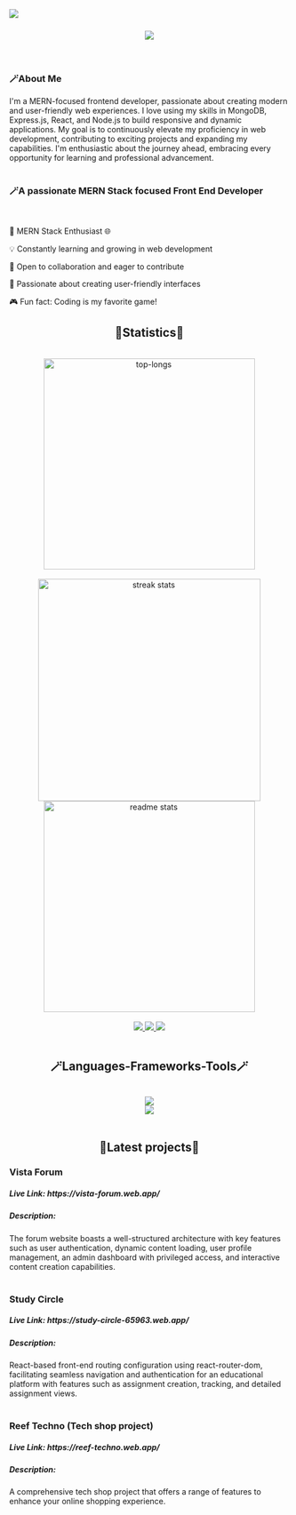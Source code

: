 <img text="capitalize text-xl" align="left" src="https://visitor-badge.laobi.icu/badge?page_id=rabby9898.rabby9898" />

<h1 align="center">
    <img src="https://readme-typing-svg.herokuapp.com?font=Fira+Code&weight=500&size=24&duration=2500&pause=100&color=2CD0FF&background=001F3F&center=true&vCenter=true&multiline=true&random=false&width=1080&height=140&lines=Hi%2C+I'm+Md+Fajle+Rabby;---------------------------;%3C%3E+Front+End+Developer+%3C%2F%3E" />
</h1>
<br/>
<div>
    <h3 align="left">🪄About Me</h3>
        I'm a MERN-focused frontend developer, passionate about creating modern and user-friendly web experiences. I love using my skills in MongoDB, Express.js, React, and Node.js to build responsive and dynamic applications. My goal is to continuously elevate my proficiency in web development, contributing to exciting projects and expanding my capabilities. I'm enthusiastic about the journey ahead, embracing every opportunity for learning and professional advancement.

</div>
<br/>
<h3 align="left">🪄A passionate MERN Stack focused Front End Developer</h3>

<br/>
<div align="left">
 
🚀 MERN Stack Enthusiast 🌐

💡 Constantly learning and growing in web development

🤝 Open to collaboration and eager to contribute

🌟 Passionate about creating user-friendly interfaces

🎮 Fun fact: Coding is my favorite game!

 </div>

<h2 align="center"> 🌟Statistics🌟 </h2>
<br>
<div align=center>
    <img width=380 src="https://github-readme-stats.vercel.app/api/top-langs/?username=rabby9898&show_icons=true&theme=tokyonight" alt="top-longs" />
  <br/>
<br/>
       <img width=400 src="https://streak-stats.demolab.com?user=rabby9898&theme=react&mode=weekly" alt="streak stats"/>
  <img width=380 src="https://github-readme-stats.vercel.app/api?username=rabby9898&show_icons=true&theme=tokyonight" alt="readme stats" />
</div>


 
<br/>
 <div align="center"> 
  <a href="mailto:mdfajlerabby00@gmail.com">
    <img src="https://img.shields.io/badge/Gmail-333333?style=for-the-badge&logo=gmail&logoColor=red" />
  </a>
  <a href="https://linkedin.com/in/pedro-sales-muniz" target="_blank">
    <img src="https://img.shields.io/badge/LinkedIn-0077B5?style=for-the-badge&logo=linkedin&logoColor=white" target="_blank" />
  </a>
  <a href="https://fajle-rabby.netlify.app/" target="_blank">
     <img src="https://img.shields.io/badge/Portfolio-FF5722?style=for-the-badge&logo=todoist&logoColor=white" target="_blank" />
  </a>
</div>
<br/>

<h2 align="center"> 🪄Languages-Frameworks-Tools🪄 </h2>
<br/>
<div align="center">
    <img src="https://skillicons.dev/icons?i=html,css,bootstrap,tailwind,javascript,react" /><br>
    <img src="https://skillicons.dev/icons?i=nodejs,express,firebase,mongodb,vscode,github,git,figma,nextjs" />
</div>
<br/>
<h2 align="center"> 🌟Latest projects🌟 </h2>

<div align=left>
  <h3>Vista Forum</h3>
 <h5>Live Link: https://vista-forum.web.app/</h5>
  <h5> Description: </h5>
    The forum website boasts a well-structured architecture with key features such as user authentication, dynamic content loading, user profile management, an admin dashboard with privileged access, and interactive content creation capabilities.
  <br/>
</div>
<br/>
<div align=left>
  <h3>Study Circle</h3>
 <h5>Live Link: https://study-circle-65963.web.app/</h5>
  <h5> Description: </h5>
    React-based front-end routing configuration using react-router-dom, facilitating seamless navigation and authentication for an educational platform with features such as assignment creation, tracking, and detailed assignment views.
  <br/>
</div>
<br/>
<div align=left>
  <h3>Reef Techno (Tech shop project)</h3>
 <h5>Live Link: https://reef-techno.web.app/</h5>
  <h5> Description: </h5>
    A comprehensive tech shop project that offers a range of features to enhance your online shopping experience.
  <br/>
</div>


